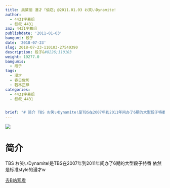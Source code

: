 ```yaml
---
title: 奥黛丽 漫才「偷窃」@2011.01.03 お笑いDynamite!
author:
  - 4431字幕组
  - 叔叔_4431
zmz: 4431字幕组
publishdate: '2011-01-03'
bangumi: 段子
date: '2018-07-23'
slug: 2018-07-23-110103-27540390
description: 段子&#8226;110103
weight: 19277.0
bangumis:
  - 段子
tags:
  - 漫才
  - 春日俊彰
  - 若林正恭
categories:
  - 4431字幕组
  - 叔叔_4431


brief: "# 简介 TBS お笑いDynamite!是TBS在2007年到2011年间办了6期的大型段子特番 依然是标准style的漫才w"
---
```

![](https://i.imgur.com/PSb9646.jpg)
# 简介  
TBS
お笑いDynamite!是TBS在2007年到2011年间办了6期的大型段子特番
依然是标准style的漫才w  

[去B站观看](https://www.bilibili.com/video/av27540390/)
 
